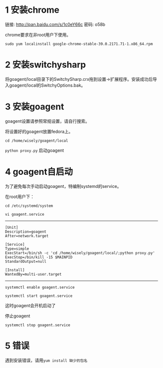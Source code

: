 # 1 安装chrome

链接: http://pan.baidu.com/s/1c0eY66c 密码: o58b

chrome要求在非root用户下使用。

`sudo yum localinstall google-chrome-stable-39.0.2171.71-1.x86_64.rpm`


# 2 安装switchysharp

将goagent/local目录下的SwitchySharp.crx拖到设置->扩展程序。安装成功后导入goagent/local的SwitchyOptions.bak。

# 3 安装goagent

goagent设置请参照常规设置，请自行搜索。

将设置好的goagent放置fedora上。

`cd /home/wisely/goagent/local`

`python proxy.py`  启动goagent



# 4 goagent自启动

为了避免每次手动启动goagent，特编制systemd的service。

在root用户下：

`cd /etc/systemd/system`

`vi goagent.service`

--------------------------------------------------

```
[Unit]
Description=goagent
After=network.target

[Service]
Type=simple
ExecStart=/bin/sh -c 'cd /home/wisely/goagent/local/;python proxy.py'
ExecStop=/bin/kill -15 $MAINPID
StandardOutput=null

[Install]
WantedBy=multi-user.target
```
----------------------------------------------------

`systemctl enable goagent.service`

`systemctl start goagent.service`


这时goagent会开机启动了

停止goagent

`systemctl stop goagent.service`


# 5 错误

遇到安装错误，请用`yum install 缺少的包名`



